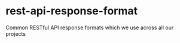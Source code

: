 # rest-api-response-format
Common RESTful API response formats which we use across all our projects
